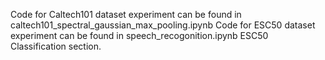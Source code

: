 Code for Caltech101 dataset experiment can be found in caltech101_spectral_gaussian_max_pooling.ipynb
Code for ESC50 dataset experiment can be found in speech_recogonition.ipynb ESC50 Classification section.
